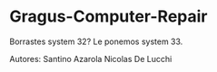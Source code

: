 # Gragus-Computer-Repair
Borrastes system 32? Le ponemos system 33.

Autores:
Santino Azarola 
Nicolas De Lucchi